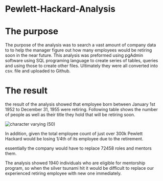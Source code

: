 # Pewlett-Hackard-Analysis
# The purpose
The purpose of the analysis was to search a vast amount of company data to to help the manager figure out how many employees would be retiring soon in the near future. This analysis was preformed using pgAdmin software using SQL programing language to create series of tables, queries and using those to create other files. Ultimately they were all converted into csv. file and uploaded to Github. 

# The result 
the result of the analysis showed that employee born between January 1st 1952 to December 31, 1955 were retiring. Following table shows the number of people as well as their title they hold that will be retiring soon.

![character varying (50)](https://user-images.githubusercontent.com/94031446/149723108-f51eb67c-feb8-4d7e-a013-b319fa2d78c2.png)


In addition, given the total employee count of just over 300k Pewlett Hackard would be losing 1/4th of its employee due to the retirement. 

essentially the company would have to replace 72458 roles and mentors them. 

The analysis showed 1940 individuals who are eligible for mentorship program, so when the silver tsunami hit it would be difficult to replace our experienced retiring employee with new one immediately. 
